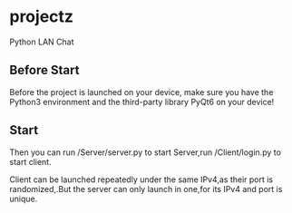 # projectz
Python LAN Chat

## Before Start
Before the project is launched on your device, make sure you have the Python3 environment and the third-party library PyQt6 on your device!

## Start
Then you can run /Server/server.py to start Server,run /Client/login.py to start client.

Client can be launched repeatedly under the same IPv4,as their port is randomized,.But the server can only launch in one,for its IPv4 and port is unique. 